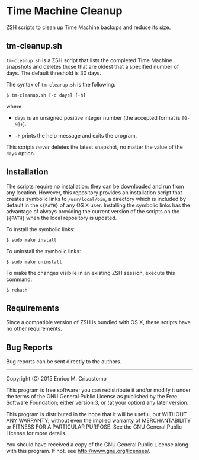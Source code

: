 Time Machine Cleanup
====================

ZSH scripts to clean up Time Machine backups and reduce its size.

tm-cleanup.sh
-------------

`tm-cleanup.sh` is a ZSH script that lists the completed Time Machine snapshots
and deletes those that are oldest that a specified number of days.  The default
threshold is 30 days.

The syntax of `tm-cleanup.sh` is the following:

```
$ tm-cleanup.sh [-d days] [-h]
```

where

  * `days` is an unsigned positive integer number (the accepted format is
    `[0-9]+`).

  * `-h` prints the help message and exits the program.

This scripts *never* deletes the latest snapshot, no matter the value of the
`days` option.

Installation
------------

The scripts require no installation: they can be downloaded and run from any
location.
However, this repository provides an installation script that creates
symbolic links to `/usr/local/bin`, a directory which is included by default
in the `${PATH}` of any OS X user.
Installing the symbolic links has the advantage of always providing the current
version of the scripts on the `${PATH}` when the local repository is updated.

To install the symbolic links:

```
$ sudo make install
```

To uninstall the symbolic links:

```
$ sudo make uninstall
```

To make the changes visibile in an existing ZSH session, execute this command:

```
$ rehash
```

Requirements
------------

Since a compatible version of ZSH is bundled with OS X, these scripts have no
other requirements.

Bug Reports
-----------

Bug reports can be sent directly to the authors.

-----

Copyright (C) 2015 Enrico M. Crisostomo

This program is free software; you can redistribute it and/or modify
it under the terms of the GNU General Public License as published by
the Free Software Foundation; either version 3, or (at your option)
any later version.

This program is distributed in the hope that it will be useful,
but WITHOUT ANY WARRANTY; without even the implied warranty of
MERCHANTABILITY or FITNESS FOR A PARTICULAR PURPOSE.  See the
GNU General Public License for more details.

You should have received a copy of the GNU General Public License
along with this program.  If not, see <http://www.gnu.org/licenses/>.
